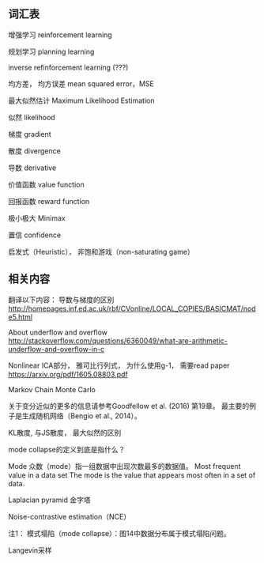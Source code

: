
## 词汇表

增强学习 reinforcement learning

规划学习 planning learning

inverse refinforcement learning (???)

均方差， 均方误差 mean squared error，MSE 

最大似然估计 Maximum Likelihood Estimation

似然 likelihood

梯度 gradient

散度 divergence

导数 derivative

价值函数 value function 

回报函数 reward function 

极小极大 Minimax

置信 confidence

启发式（Heuristic）， 非饱和游戏（non-saturating game）

## 相关内容

翻译以下内容：
导数与梯度的区别
http://homepages.inf.ed.ac.uk/rbf/CVonline/LOCAL_COPIES/BASICMAT/node5.html


About underflow and overflow
http://stackoverflow.com/questions/6360049/what-are-arithmetic-underflow-and-overflow-in-c


Nonlinear ICA部分，
雅可比行列式， 为什么使用g-1， 需要read paper
https://arxiv.org/pdf/1605.08803.pdf

Markov Chain Monte Carlo 

关于变分近似的更多的信息请参考Goodfellow et al. (2016) 第19章。 
最主要的例子是生成随机网络（Bengio et al., 2014）。 

KL散度, 与JS散度， 最大似然的区别

mode collapse的定义到底是指什么？

Mode 
众数（mode）指一组数据中出现次数最多的数据值。
Most frequent value in a data set
The mode is the value that appears most often in a set of data.

Laplacian pyramid 金字塔

Noise-contrastive estimation（NCE）


注1：
模式塌陷（mode collapse）：图14中数据分布属于模式塌陷问题。

Langevin采样
